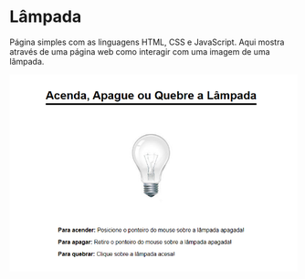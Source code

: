 # Lâmpada

Página simples com as linguagens HTML, CSS e JavaScript. Aqui mostra através de uma página web como interagir com uma imagem de uma lâmpada.

<img src = "https://github.com/allesantos/allesantos/blob/main/imagens/JavaScript-ProjetosDiversos/lampada.png">
